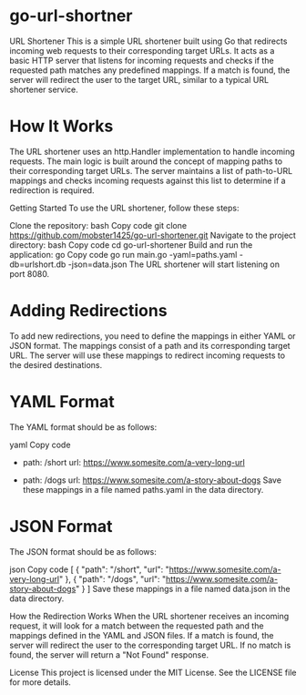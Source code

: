 # go-url-shortner
URL Shortener
This is a simple URL shortener built using Go that redirects incoming web requests to their corresponding target URLs. It acts as a basic HTTP server that listens for incoming requests and checks if the requested path matches any predefined mappings. If a match is found, the server will redirect the user to the target URL, similar to a typical URL shortener service.

# How It Works
The URL shortener uses an http.Handler implementation to handle incoming requests. The main logic is built around the concept of mapping paths to their corresponding target URLs. The server maintains a list of path-to-URL mappings and checks incoming requests against this list to determine if a redirection is required.

Getting Started
To use the URL shortener, follow these steps:

Clone the repository:
bash
Copy code
git clone https://github.com/mobster1425/go-url-shortener.git
Navigate to the project directory:
bash
Copy code
cd go-url-shortener
Build and run the application:
go
Copy code
go run main.go -yaml=paths.yaml -db=urlshort.db -json=data.json
The URL shortener will start listening on port 8080.

# Adding Redirections
To add new redirections, you need to define the mappings in either YAML or JSON format. The mappings consist of a path and its corresponding target URL. The server will use these mappings to redirect incoming requests to the desired destinations.

# YAML Format
The YAML format should be as follows:

yaml
Copy code
- path: /short
  url: https://www.somesite.com/a-very-long-url

- path: /dogs
  url: https://www.somesite.com/a-story-about-dogs
Save these mappings in a file named paths.yaml in the data directory.

# JSON Format
The JSON format should be as follows:

json
Copy code
[
  {
    "path": "/short",
    "url": "https://www.somesite.com/a-very-long-url"
  },
  {
    "path": "/dogs",
    "url": "https://www.somesite.com/a-story-about-dogs"
  }
]
Save these mappings in a file named data.json in the data directory.

How the Redirection Works
When the URL shortener receives an incoming request, it will look for a match between the requested path and the mappings defined in the YAML and JSON files. If a match is found, the server will redirect the user to the corresponding target URL. If no match is found, the server will return a "Not Found" response.



License
This project is licensed under the MIT License. See the LICENSE file for more details.





